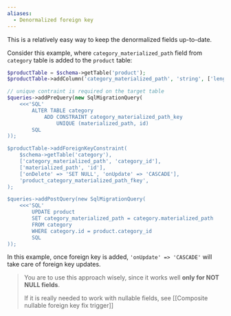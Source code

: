 ```yaml
---
aliases:
  - Denormalized foreign key
---
```


This is a relatively easy way to keep the denormalized fields up-to-date.

Consider this example, where `category_materialized_path` field from `category` table is added to the  `product` table:

```php
$productTable = $schema->getTable('product');
$productTable->addColumn('category_materialized_path', 'string', ['length' => 255, 'notnull' => false]);

// unique contraint is required on the target table
$queries->addPreQuery(new SqlMigrationQuery(
    <<<'SQL'
        ALTER TABLE category
            ADD CONSTRAINT category_materialized_path_key
                UNIQUE (materialized_path, id)
        SQL
));

$productTable->addForeignKeyConstraint(
    $schema->getTable('category'),
    ['category_materialized_path', 'category_id'],
    ['materialized_path', 'id'],
    ['onDelete' => 'SET NULL', 'onUpdate' => 'CASCADE'],
    'product_category_materialized_path_fkey',
);

$queries->addPostQuery(new SqlMigrationQuery(
    <<<'SQL'
        UPDATE product
        SET category_materialized_path = category.materialized_path
        FROM category
        WHERE category.id = product.category_id
        SQL
));
```

In this example, once foreign key is added, `'onUpdate' => 'CASCADE'` will take care of foreign key updates.

> You are to use this approach wisely, since it works well **only for NOT NULL fields**. 
> 
> If it is really needed to work with nullable fields, see [[Composite nullable foreign key fix trigger]]


